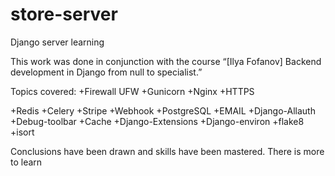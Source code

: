 # store-server
Django server learning

This work was done in conjunction with the course “[Ilya Fofanov] Backend development in Django from null to specialist.”

Topics covered:
+Firewall UFW
+Gunicorn
+Nginx
+HTTPS

+Redis
+Celery
+Stripe
+Webhook
+PostgreSQL
+EMAIL
+Django-Allauth
+Debug-toolbar
+Cache
+Django-Extensions
+Django-environ
+flake8
+isort

Conclusions have been drawn and skills have been mastered. There is more to learn
